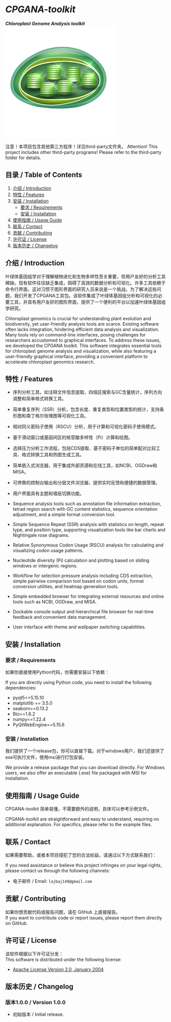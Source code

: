 # ***CPGANA-toolkit***
***Chloroplast Genome Analysis toolkit***
![CPGANA-toolkit-icon](./data/cpgana.png)

注意！本项目包含其他第三方程序！详见third-party文件夹。
Attention! This project includes other third-party programs! Please refer to the third-party folder for details.

## 目录 / Table of Contents
1. [介绍 / Introduction](#介绍--introduction)
2. [特性 / Features](#特性--features)
3. [安装 / Installation](#安装--installation)
    - [要求 / Requirements](#要求--requirements)
    - [安装 / Installation](#安装--installation)
4. [使用指南 / Usage Guide](#使用指南--usage-guide)
5. [联系 / Contact](#联系--contact)
7. [贡献 / Contributing](#贡献--contributing)
8. [许可证 / License](#许可证--license)
9. [版本历史 / Changelog](#版本历史--changelog)

## 介绍 / Introduction
叶绿体基因组学对于理解植物进化和生物多样性至关重要，但用户友好的分析工具稀缺。现有软件往往缺乏集成，阻碍了高效的数据分析和可视化。许多工具依赖于命令行界面，这对习惯于图形界面的研究人员来说是一个挑战。为了解决这些问题，我们开发了CPGANA工具包。该软件集成了叶绿体基因组分析和可视化的必要工具，并具有用户友好的图形界面，提供了一个便利的平台以加速叶绿体基因组学研究。

Chloroplast genomics is crucial for understanding plant evolution and biodiversity, yet user-friendly analysis tools are scarce. Existing software often lacks integration, hindering efficient data analysis and visualization. Many tools rely on command-line interfaces, posing challenges for researchers accustomed to graphical interfaces. To address these issues, we developed the CPGANA toolkit. This software integrates essential tools for chloroplast genome analysis and visualization, while also featuring a user-friendly graphical interface, providing a convenient platform to accelerate chloroplast genomics research.

## 特性 / Features
- 序列分析工具，如注释文件信息提取，四倍区搜索与GC含量统计，序列方向调整和简单格式转换工具。
- 简单重复序列（SSR）分析，包含长度、重复类型和位置类型的统计，支持条形图和南丁格尔玫瑰图等可视化工具。
- 相对同义密码子使用（RSCU）分析，用于计算和可视化密码子使用模式。
- 基于滑动窗口或基因间区的核苷酸多样性（Pi）计算和绘图。
- 选择压力分析工作流程，包括CDS提取、基于密码子单位的简单配对比较工具、格式转换工具和热图生成工具。
- 简单嵌入式浏览器，用于集成外部资源和在线工具，如NCBI、OGDraw和MISA。
- 可停靠的控制台输出和分层文件浏览器，提供实时反馈和便捷的数据管理。
- 用户界面具有主题和墙纸切换功能。


- Sequence analysis tools such as annotation file information extraction, tetrad region search with GC content statistics, sequence orientation adjustment, and a simple format conversion tool.
- Simple Sequence Repeat (SSR) analysis with statistics on length, repeat type, and position type, supporting visualization tools like bar charts and Nightingale rose diagrams.
- Relative Synonymous Codon Usage (RSCU) analysis for calculating and visualizing codon usage patterns.
- Nucleotide diversity (Pi) calculation and plotting based on sliding windows or intergenic regions.
- Workflow for selection pressure analysis including CDS extraction, simple pairwise comparison tool based on codon units, format conversion utilities, and heatmap generation tools.
- Simple embedded browser for integrating external resources and online tools such as NCBI, OGDraw, and MISA.
- Dockable console output and hierarchical file browser for real-time feedback and convenient data management.
- User interface with theme and wallpaper switching capabilities.

## 安装 / Installation

### 要求 / Requirements
如果你直接使用Python代码，你需要安装以下依赖：

If you are directly using Python code, you need to install the following dependencies:
- pyqt5==5.15.10
- matplotlib == 3.5.0
- seaborn==0.13.2
- Bio==1.6.2
- numpy==1.22.4
- PyQtWebEngine==5.15.6 

### 安装 / Installation
我们提供了一个release包，你可以直接下载。对于windows用户，我们还提供了exe可执行文件，使用msi进行打包安装。

We provide a release package that you can download directly. For Windows users, we also offer an executable (.exe) file packaged with MSI for installation.

## 使用指南 / Usage Guide
CPGANA-toolkit 简单易懂，不需要额外的说明，具体可以参考示例文件。

CPGANA-toolkit are straightforward and easy to understand, requiring no additional explanation. For specifics, please refer to the example files.

## 联系 / Contact
如果需要帮助，或者本项目侵犯了您的合法权益，请通过以下方式联系我们：  

If you need assistance or believe this project infringes on your legal rights, please contact us through the following channels:
- 电子邮件 / Email: `lajbaj149@gmail.com`

## 贡献 / Contributing
如果你想贡献代码或报告问题，请在 GitHub 上直接报告。  
If you want to contribute code or report issues, please report them directly on GitHub.

## 许可证 / License
该软件根据以下许可证分发：  
This software is distributed under the following license:
- [Apache License Version 2.0, January 2004](LICENSE.md)

## 版本历史 / Changelog
### 版本1.0.0 / Version 1.0.0
- 初始版本 / Initial release.
